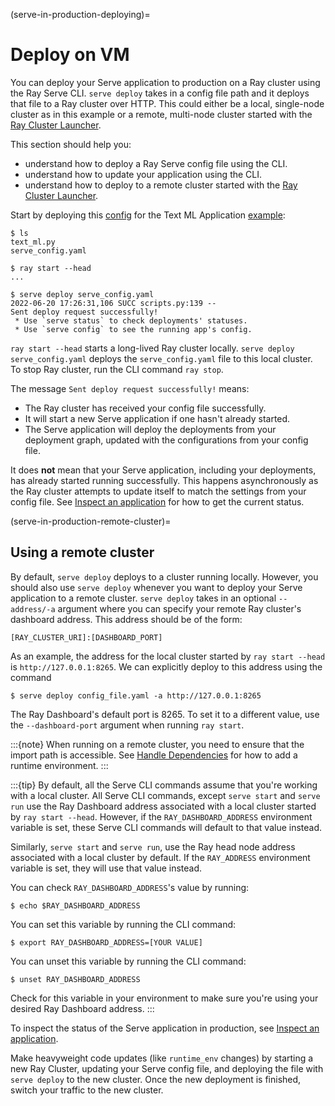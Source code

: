 (serve-in-production-deploying)=

# Deploy on VM

You can deploy your Serve application to production on a Ray cluster using the Ray Serve CLI.
`serve deploy` takes in a config file path and it deploys that file to a Ray cluster over HTTP.
This could either be a local, single-node cluster as in this example or a remote, multi-node cluster started with the [Ray Cluster Launcher](cloud-vm-index).

This section should help you:

- understand how to deploy a Ray Serve config file using the  CLI.
- understand how to update your application using the CLI.
- understand how to deploy to a remote cluster started with the [Ray Cluster Launcher](cloud-vm-index).

Start by deploying this [config](production-config-yaml) for the Text ML Application [example](serve-in-production-example):

```console
$ ls
text_ml.py
serve_config.yaml

$ ray start --head
...

$ serve deploy serve_config.yaml
2022-06-20 17:26:31,106	SUCC scripts.py:139 --
Sent deploy request successfully!
 * Use `serve status` to check deployments' statuses.
 * Use `serve config` to see the running app's config.
```

`ray start --head` starts a long-lived Ray cluster locally. `serve deploy serve_config.yaml` deploys the `serve_config.yaml` file to this local cluster. To stop Ray cluster, run the CLI command `ray stop`.

The message `Sent deploy request successfully!` means:
* The Ray cluster has received your config file successfully.
* It will start a new Serve application if one hasn't already started.
* The Serve application will deploy the deployments from your deployment graph, updated with the configurations from your config file.

It does **not** mean that your Serve application, including your deployments, has already started running successfully. This happens asynchronously as the Ray cluster attempts to update itself to match the settings from your config file. See [Inspect an application](serve-in-production-inspecting) for how to get the current status.

(serve-in-production-remote-cluster)=

## Using a remote cluster

By default, `serve deploy` deploys to a cluster running locally. However, you should also use `serve deploy` whenever you want to deploy your Serve application to a remote cluster. `serve deploy` takes in an optional `--address/-a` argument where you can specify your remote Ray cluster's dashboard address. This address should be of the form:

```
[RAY_CLUSTER_URI]:[DASHBOARD_PORT]
```

As an example, the address for the local cluster started by `ray start --head` is `http://127.0.0.1:8265`. We can explicitly deploy to this address using the command

```console
$ serve deploy config_file.yaml -a http://127.0.0.1:8265
```

The Ray Dashboard's default port is 8265. To set it to a different value, use the `--dashboard-port` argument when running `ray start`.

:::{note}
When running on a remote cluster, you need to ensure that the import path is accessible. See [Handle Dependencies](serve-handling-dependencies) for how to add a runtime environment.
:::

:::{tip}
By default, all the Serve CLI commands assume that you're working with a local cluster. All Serve CLI commands, except `serve start` and `serve run` use the Ray Dashboard address associated with a local cluster started by `ray start --head`. However, if the `RAY_DASHBOARD_ADDRESS` environment variable is set, these Serve CLI commands will default to that value instead.

Similarly, `serve start` and `serve run`, use the Ray head node address associated with a local cluster by default. If the `RAY_ADDRESS` environment variable is set, they will use that value instead.

You can check `RAY_DASHBOARD_ADDRESS`'s value by running:

```console
$ echo $RAY_DASHBOARD_ADDRESS
```

You can set this variable by running the CLI command:

```console
$ export RAY_DASHBOARD_ADDRESS=[YOUR VALUE]
```

You can unset this variable by running the CLI command:

```console
$ unset RAY_DASHBOARD_ADDRESS
```

Check for this variable in your environment to make sure you're using your desired Ray Dashboard address.
:::

To inspect the status of the Serve application in production, see [Inspect an application](serve-in-production-inspecting).

Make heavyweight code updates (like `runtime_env` changes) by starting a new Ray Cluster, updating your Serve config file, and deploying the file with `serve deploy` to the new cluster. Once the new deployment is finished, switch your traffic to the new cluster.
